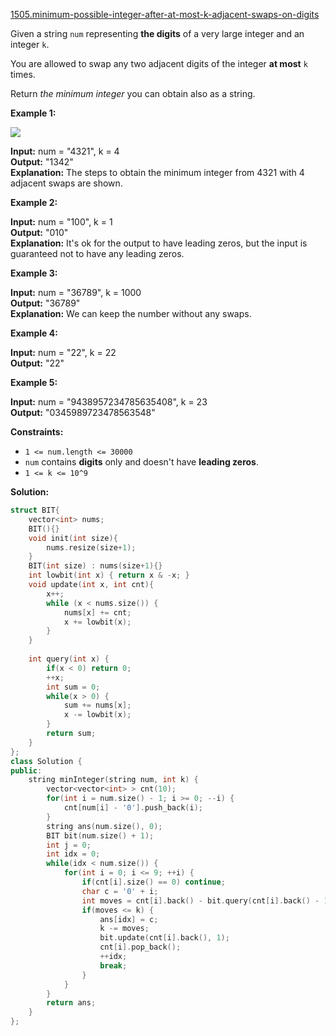 [1505.minimum-possible-integer-after-at-most-k-adjacent-swaps-on-digits](https://leetcode.com/problems/minimum-possible-integer-after-at-most-k-adjacent-swaps-on-digits/)  

Given a string `num` representing **the digits** of a very large integer and an integer `k`.

You are allowed to swap any two adjacent digits of the integer **at most** `k` times.

Return _the minimum integer_ you can obtain also as a string.

**Example 1:**

![](https://assets.leetcode.com/uploads/2020/06/17/q4_1.jpg)

  
**Input:** num = "4321", k = 4  
**Output:** "1342"  
**Explanation:** The steps to obtain the minimum integer from 4321 with 4 adjacent swaps are shown.  

**Example 2:**

  
**Input:** num = "100", k = 1  
**Output:** "010"  
**Explanation:** It's ok for the output to have leading zeros, but the input is guaranteed not to have any leading zeros.  

**Example 3:**

  
**Input:** num = "36789", k = 1000  
**Output:** "36789"  
**Explanation:** We can keep the number without any swaps.  

**Example 4:**

  
**Input:** num = "22", k = 22  
**Output:** "22"  

**Example 5:**

  
**Input:** num = "9438957234785635408", k = 23  
**Output:** "0345989723478563548"  

**Constraints:**

*   `1 <= num.length <= 30000`
*   `num` contains **digits** only and doesn't have **leading zeros**.
*   `1 <= k <= 10^9`  



**Solution:**  

```cpp
struct BIT{
    vector<int> nums;
    BIT(){}
    void init(int size){
        nums.resize(size+1);
    }
    BIT(int size) : nums(size+1){}
    int lowbit(int x) { return x & -x; }
    void update(int x, int cnt){
        x++;
        while (x < nums.size()) {
            nums[x] += cnt;
            x += lowbit(x);
        }
    }
    
    int query(int x) {
        if(x < 0) return 0;
        ++x;
        int sum = 0;
        while(x > 0) {
            sum += nums[x];
            x -= lowbit(x);
        }
        return sum;
    }
};
class Solution {
public:
    string minInteger(string num, int k) {
        vector<vector<int> > cnt(10);
        for(int i = num.size() - 1; i >= 0; --i) {
            cnt[num[i] - '0'].push_back(i);
        }
        string ans(num.size(), 0);
        BIT bit(num.size() + 1);
        int j = 0;
        int idx = 0;
        while(idx < num.size()) {
            for(int i = 0; i <= 9; ++i) {
                if(cnt[i].size() == 0) continue;
                char c = '0' + i;
                int moves = cnt[i].back() - bit.query(cnt[i].back() - 1);
                if(moves <= k) {
                    ans[idx] = c;
                    k -= moves;
                    bit.update(cnt[i].back(), 1);
                    cnt[i].pop_back();
                    ++idx;
                    break;
                }
            }
        }
        return ans;
    }
};
```
      
